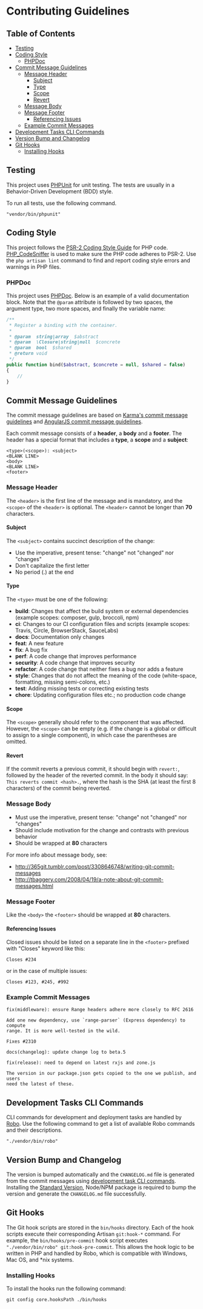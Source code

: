 <!-- omit in toc -->
# Contributing Guidelines

<!-- omit in toc -->
## Table of Contents

- [Testing](#testing)
- [Coding Style](#coding-style)
  - [PHPDoc](#phpdoc)
- [Commit Message Guidelines](#commit-message-guidelines)
  - [Message Header](#message-header)
    - [Subject](#subject)
    - [Type](#type)
    - [Scope](#scope)
    - [Revert](#revert)
  - [Message Body](#message-body)
  - [Message Footer](#message-footer)
    - [Referencing Issues](#referencing-issues)
  - [Example Commit Messages](#example-commit-messages)
- [Development Tasks CLI Commands](#development-tasks-cli-commands)
- [Version Bump and Changelog](#version-bump-and-changelog)
- [Git Hooks](#git-hooks)
  - [Installing Hooks](#installing-hooks)

## Testing

This project uses [PHPUnit](https://phpunit.de) for unit testing. The tests are
usually in a Behavior-Driven Development (BDD) style.

To run all tests, use the following command.

```shell
"vendor/bin/phpunit"
```

## Coding Style

This project follows the [PSR-2 Coding Style
Guide](https://www.php-fig.org/psr/psr-2/) for PHP code.
[PHP_CodeSniffer](https://github.com/squizlabs/PHP_CodeSniffer) is used to
make sure the PHP code adheres to PSR-2. Use the `php artisan lint` command to
find and report coding style errors and warnings in PHP files.

### PHPDoc

This project uses
[PHPDoc](https://docs.phpdoc.org/references/phpdoc/index.html). Below is an
example of a valid documentation block. Note that the `@param` attribute is
followed by two spaces, the argument type, two more spaces, and finally the
variable name:

```php
/**
 * Register a binding with the container.
 *
 * @param  string|array  $abstract
 * @param  \Closure|string|null  $concrete
 * @param  bool  $shared
 * @return void
 */
public function bind($abstract, $concrete = null, $shared = false)
{
    //
}
```

## Commit Message Guidelines

The commit message guidelines are based on
[Karma's commit message guidelines](http://karma-runner.github.io/1.0/dev/git-commit-msg.html)
and [AngularJS commit message guidelines](https://github.com/angular/angular/blob/master/CONTRIBUTING.md).

Each commit message consists of a **header**, a **body** and a **footer**. The
header has a special format that includes a **type**, a **scope** and a
**subject**:

```text
<type>(<scope>): <subject>
<BLANK LINE>
<body>
<BLANK LINE>
<footer>
```

### Message Header

The `<header>` is the first line of the message and is mandatory, and the
`<scope>` of the `<header>` is optional. The `<header>` cannot be longer than
**70** characters.

#### Subject

The `<subject>` contains succinct description of the change:

- Use the imperative, present tense: "change" not "changed" nor "changes"
- Don't capitalize the first letter
- No period (.) at the end

#### Type

The `<type>` must be one of the following:

<!--lint disable list-item-spacing-->

- **build**: Changes that affect the build system or external dependencies
  (example scopes: composer, gulp, broccoli, npm)
- **ci**: Changes to our CI configuration files and scripts (example scopes:
  Travis, Circle, BrowserStack, SauceLabs)
- **docs**: Documentation only changes
- **feat**: A new feature
- **fix**: A bug fix
- **perf**: A code change that improves performance
- **security**: A code change that improves security
- **refactor**: A code change that neither fixes a bug nor adds a feature
- **style**: Changes that do not affect the meaning of the code (white-space,
  formatting, missing semi-colons, etc.)
- **test**: Adding missing tests or correcting existing tests
- **chore**: Updating configuration files etc.; no production code change

<!--lint enable list-item-spacing-->

#### Scope

The `<scope>` generally should refer to the component that was affected.
However, the `<scope>` can be empty (e.g. if the change is a global or difficult
to assign to a single component), in which case the parentheses are omitted.

#### Revert

If the commit reverts a previous commit, it should begin with `revert:`,
followed by the header of the reverted commit. In the body it should say:
`This reverts commit <hash>.`, where the hash is the SHA (at least the first 8
characters) of the commit being reverted.

### Message Body

- Must use the imperative, present tense: "change" not "changed" nor "changes"
- Should include motivation for the change and contrasts with previous behavior
- Should be wrapped at **80** characters

For more info about message body, see:

- <http://365git.tumblr.com/post/3308646748/writing-git-commit-messages>
- <http://tbaggery.com/2008/04/19/a-note-about-git-commit-messages.html>

### Message Footer

Like the `<body>` the `<footer>` should be wrapped at **80** characters.

#### Referencing Issues

Closed issues should be listed on a separate line in the `<footer>` prefixed
with "Closes" keyword like this:

```text
Closes #234
```

or in the case of multiple issues:

```text
Closes #123, #245, #992
```

### Example Commit Messages

```text
fix(middleware): ensure Range headers adhere more closely to RFC 2616

Add one new dependency, use `range-parser` (Express dependency) to compute
range. It is more well-tested in the wild.

Fixes #2310
```

```text
docs(changelog): update change log to beta.5
```

```text
fix(release): need to depend on latest rxjs and zone.js

The version in our package.json gets copied to the one we publish, and users
need the latest of these.
```

## Development Tasks CLI Commands

CLI commands for development and deployment tasks are handled by
[Robo](https://robo.li/). Use the following command to get a list of available
Robo commands and their descriptions.

```shell
"./vendor/bin/robo"
```

## Version Bump and Changelog

The version is bumped automatically and the `CHANGELOG.md` file is generated
from the commit messages using [development task CLI commands](#development-tasks-cli-commands).
Installing the [Standard Version](https://github.com/conventional-changelog/standard-version),
Node/NPM package is required to bump the version and generate the `CHANGELOG.md`
file successfully.

## Git Hooks

The Git hook scripts are stored in the `bin/hooks` directory. Each of the hook
scripts execute their corresponding Artisan `git:hook-*` command. For example,
the `bin/hooks/pre-commit` hook script executes
`"./vendor/bin/robo" git:hook-pre-commit`. This allows the hook logic to be
written in PHP and handled by Robo, which is compatible with Windows, Mac OS,
and \*nix systems.

### Installing Hooks

To install the hooks run the following command:

```shell
git config core.hooksPath ./bin/hooks
```
